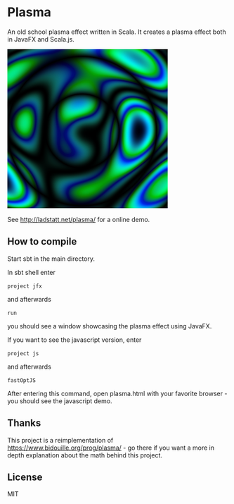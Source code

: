 # Plasma

An old school plasma effect written in Scala. It creates a plasma effect both in JavaFX and Scala.js. 

![a plasma effect](plasma-effect.png?raw=true)

See http://ladstatt.net/plasma/ for a online demo.

## How to compile

Start sbt in the main directory.

In sbt shell enter

    project jfx
    
and afterwards

    run
    
you should see a window showcasing the plasma effect using JavaFX.

If you want to see the javascript version, enter

    project js
    
and afterwards

    fastOptJS
    
After entering this command, open plasma.html with your favorite browser - you should see the javascript demo.

## Thanks

This project is a reimplementation of https://www.bidouille.org/prog/plasma/ - go there if you want a more in depth explanation about the math behind this project.

## License

MIT


